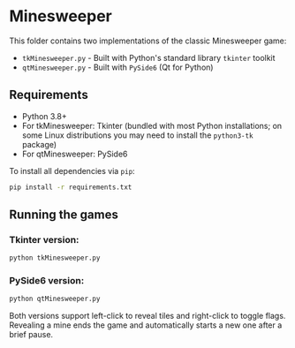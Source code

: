 # Minesweeper

This folder contains two implementations of the classic Minesweeper game:
- `tkMinesweeper.py` - Built with Python's standard library `tkinter` toolkit
- `qtMinesweeper.py` - Built with `PySide6` (Qt for Python)

## Requirements
- Python 3.8+
- For tkMinesweeper: Tkinter (bundled with most Python installations; on some Linux distributions you may need to install the `python3-tk` package)
- For qtMinesweeper: PySide6

To install all dependencies via `pip`:

```bash
pip install -r requirements.txt
```

## Running the games

### Tkinter version:
```bash
python tkMinesweeper.py
```

### PySide6 version:
```bash
python qtMinesweeper.py
```

Both versions support left-click to reveal tiles and right-click to toggle flags. Revealing a mine ends the game and automatically starts a new one after a brief pause.

